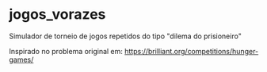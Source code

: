 jogos_vorazes
=============

Simulador de torneio de jogos repetidos do tipo "dilema do prisioneiro"

Inspirado no problema original em:
https://brilliant.org/competitions/hunger-games/
